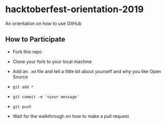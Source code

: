 # hacktoberfest-orientation-2019
An orientation on how to use GitHub

## How to Participate
- Fork this repo
- Clone your fork to your local machine
- Add an `.md` file and tell a little bit about yourself and why you like Open Source

- `git add *`
- `git commit -m '<your message'`
- `git push`
- Wait for the walkthrough on how to make a pull request
